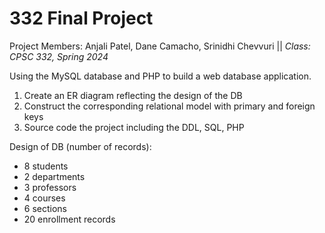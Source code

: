 # 332 Final Project
Project Members: Anjali Patel, Dane Camacho, Srinidhi Chevvuri   ||    *Class: CPSC 332, Spring 2024*

Using the MySQL database and PHP to build a web database application. 

1. Create an ER diagram reflecting the design of the DB
2. Construct the corresponding relational model with primary and foreign keys
3. Source code the project including the DDL, SQL, PHP

Design of DB (number of records): 
- 8 students
- 2 departments
- 3 professors
- 4 courses
- 6 sections
- 20 enrollment records

